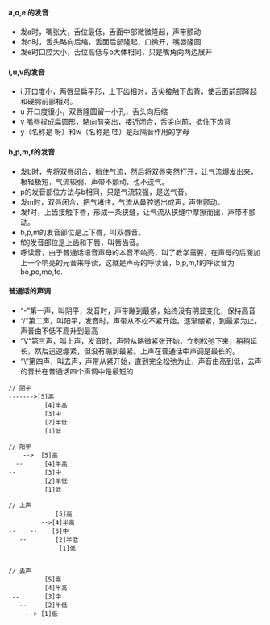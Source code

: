 #### a,o,e 的发音
+ 发a时，嘴张大，舌位最低，舌面中部微微隆起，声带颤动
+ 发o时，舌头略向后缩，舌面后部隆起，口微开，嘴唇隆圆
+ 发e时口腔大小，舌位高低与o大体相同，只是嘴角向两边展开
#### i,u,v的发音
+ i,开口度小，两唇呈扁平形，上下齿相对，舌尖接触下齿背，使舌面前部隆起和硬腭前部相对。
+ u 开口度很小，双唇隆圆留一小孔，舌头向后缩
+ v 嘴唇捏成扁圆形，略向前突出，接近闭合，舌尖向前，抵住下齿背
+ y（名称是 呀）和w（名称是 哇）是起隔音作用的字母
#### b,p,m,f的发音
+ 发b时，先将双唇闭合，挡住气流，然后将双唇突然打开，让气流爆发出来，极轻极短，气流较弱，声带不颤动，也不送气。
+ p的发音部位方法与b相同，只是气流较强，是送气音。
+ 发m时，双唇闭合，把气堵住，气流从鼻腔透出成声，声带颤动。
+ 发f时，上齿接触下唇，形成一条狭缝，让气流从狭缝中摩擦而出，声带不颤动。
+ b,p,m的发音部位是上下唇，叫双唇音。
+ f的发音部位是上齿和下唇，叫唇齿音。
+ 呼读音，由于普通话语音声母的本音不响亮，叫了教学需要，在声母的后面加上一个响亮的元音来呼读，这就是声母的呼读音，b,p,m,f的呼读音为bo,po,mo,fo.


#### 普通话的声调
+ “-”第一声，叫阴平，发音时，声带蹦到最紧，始终没有明显变化，保持高音
+ “/”第二声，叫阳平，发音时，声带从不松不紧开始，逐渐绷紧，到最紧为止，声音由不低不高升到最高
+ “V”第三声，叫上声，发音时，声带从略微紧张开始，立刻松弛下来，稍稍延长，然后迅速绷紧，但没有蹦到最紧。上声在普通话中声调是最长的。
+ “\”第四声，叫去声，声带从紧开始，直到完全松弛为止，声音由高到低，去声的音长在普通话四个声调中是最短的
```
// 阴平
------->[5]高
          [4]半高
          [3]中
          [2]半低
          [1]低

// 阳平
    -->  [5]高
  --      [4]半高
--        [3]中
          [2]半低
          [1]低   

// 上声
             [5]高
         -->[4]半高
--    --    [3]中
   --        [2]半低
              [1]低       


// 去声
          [5]高
          [4]半高
 --       [3]中
   --     [2]半低
     --> [1]低
```
